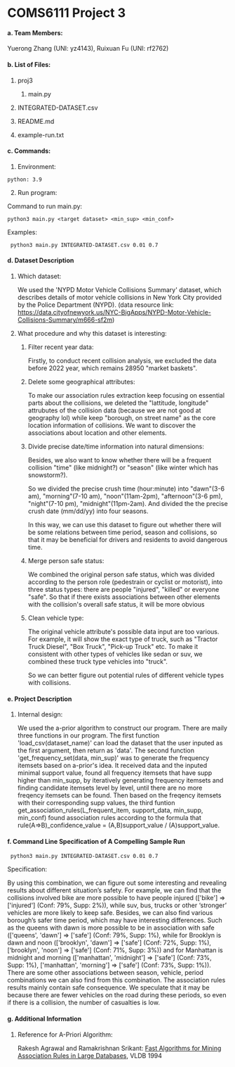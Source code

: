 # COMS6111 Project 3

#### a. Team Members:

Yuerong Zhang (UNI: yz4143), 
Ruixuan Fu (UNI: rf2762) 



#### b. List of Files:

1. proj3

   1. main.py
   
2. INTEGRATED-DATASET.csv

2. README.md

3. example-run.txt

   


#### c. Commands:

1. Environment:

```shell
python: 3.9
```


2. Run program:

Command to run main.py:

```shell
python3 main.py <target dataset> <min_sup> <min_conf>
```

Examples:

```shell
 python3 main.py INTEGRATED-DATASET.csv 0.01 0.7
```



#### d. Dataset Description
1. Which dataset:
   
   We used the 'NYPD Motor Vehicle Collisions Summary' dataset, which describes details of motor vehicle collisions in New York City provided by the Police Department (NYPD). (data resource link: https://data.cityofnewyork.us/NYC-BigApps/NYPD-Motor-Vehicle-Collisions-Summary/m666-sf2m)

2. What procedure and why this dataset is interesting:
   1. Filter recent year data: 
   
      Firstly, to conduct recent collision analysis, we excluded the data before 2022 year, which remains 28950 "market baskets". 

   2. Delete some geographical attributes: 
   
      To make our association rules extraction keep focusing on essential parts about the collisions, we deleted the "lattitude, longitude" attrubutes of the collision data (because we are not good at geography lol) while keep "borough, on street name" as the core location information of collisions. We want to discover the associations about location and other elements. 
   
   3. Divide precise date/time information into natural dimensions: 
   
      Besides, we also want to know whether there will be a frequent collision "time" (like midnight?) or "season" (like winter which has snowstorm?). 
      
      So we divided the precise crush time (hour:minute) into "dawn"(3-6 am), "morning"(7-10 am), "noon"(11am-2pm), "afternoon"(3-6 pm), "night"(7-10 pm), "midnight"(11pm-2am). And divided the the precise crush date (mm/dd/yy) into four seasons. 
   
      In this way, we can use this dataset to figure out whether there will be some relations between time period, season and collisions, so that it may be beneficial for drivers and residents to avoid dangerous time.
   
   4. Merge person safe status: 
   
      We combined the original person safe status, which was divided according to the person role (pedestrain or cyclist or motorist), into three status types: there are people "injured", "killed" or everyone "safe". So that if there exists associations between other elements with the collision's overall safe status, it will be more obvious
   
   5. Clean vehicle type: 
   
      The original vehicle attribute's possible data input are too various. For example, it will show the exact type of truck, such as "Tractor Truck Diesel", "Box Truck", "Pick-up Truck" etc. To make it consistent with other types of vehicles like sedan or suv, we combined these truck type vehicles into "truck". 
      
         So we can better figure out potential rules of different vehicle types with collisions.
      
      

#### e. Project Description

1. Internal design:
   
   We used the a-prior algorithm to construct our program. There are maily three functions in our program. The first function 'load_csv(dataset_name)' can load the dataset that the user inputed as the first argument, then return as 'data'. The second function 'get_frequency_set(data, min_sup)' was to generate the frequency itemsets based on a-prior's idea. It received data and the inputed minimal support value, found all frequency itemsets that have supp higher than min_supp, by iteratively generating frequency itemsets and finding candidate itemsets level by level, until there are no more freqency itemsets can be found. Then based on the freqency itemsets with their corresponding supp values, the third funtion get_association_rules(L_frequent_item, support_data, min_supp, min_conf) found association rules according to the formula that rule(A=>B)_confidence_value = (A,B)support_value / (A)support_value. 
   
   

#### f. Command Line Specification of A Compelling Sample Run

```shell
 python3 main.py INTEGRATED-DATASET.csv 0.01 0.7
```

Specification:

   By using this combination, we can figure out some interesting and revealing results about different situation’s safety. For example, we can find that the collisions involved bike are more possible to have people injured (['bike'] => ['injured'] (Conf: 79%, Supp: 2%)), while suv, bus, trucks or other ‘stronger’ vehicles are more likely to keep safe. Besides, we can also find various borough’s safer time period, which may have interesting differences. Such as the queens with dawn is more possible to be in association with safe (['queens', 'dawn'] => ['safe'] (Conf: 79%, Supp: 1%), while for Brooklyn is dawn and noon (['brooklyn', 'dawn'] => ['safe'] (Conf: 72%, Supp: 1%), [‘brooklyn', 'noon'] => ['safe'] (Conf: 71%, Supp: 3%)) and for Manhattan is midnight and morning (['manhattan', 'midnight'] => ['safe'] (Conf: 73%, Supp: 1%), ['manhattan', 'morning'] => ['safe'] (Conf: 73%, Supp: 1%)). There are some other associations between season, vehicle, period combinations we can also find from this combination.
The association rules results mainly contain safe consequence. We speculate that it may be because there are fewer vehicles on the road during these periods, so even if there is a collision, the number of casualties is low.


#### g. Additional Information

1. Reference for A-Priori Algorithm:

   Rakesh Agrawal and Ramakrishnan Srikant: [Fast Algorithms for Mining Association Rules in Large Databases](http://www.cs.columbia.edu/~gravano/Qual/Papers/agrawal94.pdf), VLDB 1994

   

   

   

